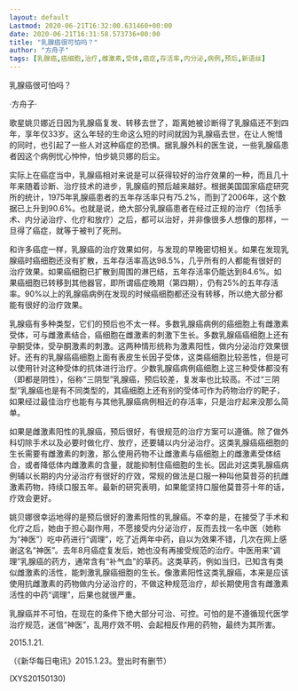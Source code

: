 ```yaml
---
layout: default
Lastmod: 2020-06-21T16:32:00.631460+00:00
date: 2020-06-21T16:31:58.573736+00:00
title: "乳腺癌很可怕吗？"
author: "方舟子"
tags: [乳腺癌,癌细胞,治疗,雌激素,受体,癌症,存活率,内分泌,病例,预后,新语丝]
---
```


乳腺癌很可怕吗？

·方舟子·

歌星姚贝娜近日因为乳腺癌复发、转移去世了，距离她被诊断得了乳腺癌还不到四年，享年仅33岁。这么年轻的生命这么短的时间就因为乳腺癌去世，在让人惋惜的同时，也引起了一些人对这种癌症的恐惧。据乳腺外科的医生说，一些乳腺癌患者因这个病例忧心忡忡，怕步姚贝娜的后尘。

实际上在癌症当中，乳腺癌相对来说是可以获得较好的治疗效果的一种，而且几十年来随着诊断、治疗技术的进步，乳腺癌的预后越来越好。根据美国国家癌症研究所的统计，1975年乳腺癌患者的五年存活率只有75.2%，而到了2006年，这个数据已上升到90.6%。也就是说，绝大部分乳腺癌患者在经过正规的治疗（包括手术、内分泌治疗、化疗和放疗）之后，都可以治好，并非像很多人想像的那样，一旦得了癌症，就等于被判了死刑。

和许多癌症一样，乳腺癌的治疗效果如何，与发现的早晚密切相关。如果在发现乳腺癌时癌细胞还没有扩散，五年存活率高达98.5%，几乎所有的人都能有很好的治疗效果。如果癌细胞已扩散到周围的淋巴结，五年存活率仍能达到84.6%。如果癌细胞已转移到其他器官，即所谓癌症晚期（第四期），仍有25%的五年存活率。90%以上的乳腺癌病例在发现的时候癌细胞都还没有转移，所以绝大部分都能有很好的治疗效果。

乳腺癌有多种类型，它们的预后也不太一样。多数乳腺癌病例的癌细胞上有雌激素受体，可与雌激素结合，癌细胞在雌激素的刺激下生长。多数乳腺癌癌细胞上还有孕酮受体，受孕酮激素的刺激。这两种情形统称为激素阳性，做内分泌治疗效果很好。还有的乳腺癌癌细胞上面有表皮生长因子受体，这类癌细胞比较恶性，但是可以使用针对这种受体的抗体进行治疗。少数乳腺癌病例癌细胞上这三种受体都没有（即都是阴性），俗称“三阴型”乳腺癌，预后较差，复发率也比较高。不过“三阴型”乳腺癌也是有不同类型的，其癌细胞上还有别的受体可作为药物治疗的靶子，如果经过最佳治疗也能有与其他乳腺癌病例相近的存活率，只是治疗起来没那么简单。

如果是雌激素阳性的乳腺癌，预后很好，有很规范的治疗方案可以遵循。除了做外科切除手术以及必要时做化疗、放疗，还要辅以内分泌治疗。这类乳腺癌癌细胞的生长需要有雌激素的刺激，那么使用药物不让雌激素与癌细胞上的雌激素受体结合，或者降低体内雌激素的含量，就能抑制住癌细胞的生长。因此对这类乳腺癌病例辅以长期的内分泌治疗有很好的疗效，常规的做法是口服一种叫他莫昔芬的抗雌激素药物，持续口服五年。最新的研究表明，如果能坚持口服他莫昔芬十年的话，疗效会更好。

姚贝娜很幸运地得的是预后很好的激素阳性的乳腺癌。不幸的是，在接受了手术和化疗之后，她由于担心副作用，不愿接受内分泌治疗，反而去找一名中医（她称为“神医”）吃中药进行“调理”，吃了近两年中药，自以为效果不错，几次在网上感谢这名“神医”。去年8月癌症复发后，她也没有再接受规范的治疗。中医用来“调理”乳腺癌的药方，通常含有“补气血”的草药。这类草药，例如当归，已知含有类似雌激素的活性，能刺激乳腺癌细胞的生长。像激素阳性这类乳腺癌，本来是应该使用抗雌激素的药物做内分泌治疗的，不做这种规范治疗，却长期使用含有雌激素活性的中药“调理”，后果也就很严重。

乳腺癌并不可怕，在现在的条件下绝大部分可治、可控。可怕的是不遵循现代医学治疗规范，迷信“神医”，乱用疗效不明、会起相反作用的药物，最终为其所害。

2015.1.21.

（《新华每日电讯》2015.1.23。登出时有删节）

(XYS20150130)

